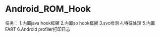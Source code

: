 # Android_ROM_Hook
任务：
1.内置java hook框架
2.内置so hook框架
3.svc检测
4.特征处理
5.内置FART
6.Android profiler打印日志
